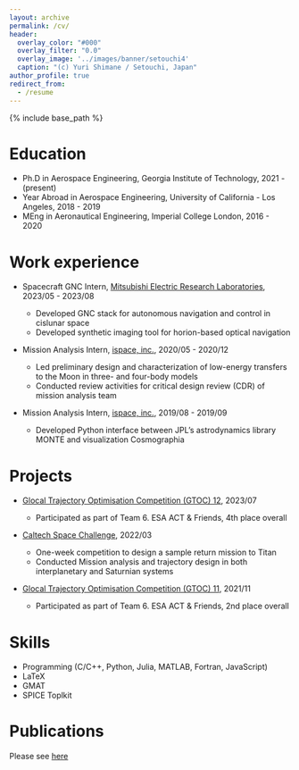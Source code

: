 ```yaml
---
layout: archive
permalink: /cv/
header:
  overlay_color: "#000"
  overlay_filter: "0.0"
  overlay_image: '../images/banner/setouchi4'
  caption: "(c) Yuri Shimane / Setouchi, Japan"
author_profile: true
redirect_from:
  - /resume
---
```


{% include base_path %}

Education
======

* Ph.D in Aerospace Engineering, Georgia Institute of Technology, 2021 - (present)
* Year Abroad in Aerospace Engineering, University of California - Los Angeles, 2018 - 2019
* MEng in Aeronautical Engineering, Imperial College London, 2016 - 2020

Work experience
======

* Spacecraft GNC Intern, [Mitsubishi Electric Research Laboratories](https://www.merl.com/), 2023/05 - 2023/08
  * Developed GNC stack for autonomous navigation and control in cislunar space
  * Developed synthetic imaging tool for horion-based optical navigation

* Mission Analysis Intern, [ispace, inc.](https://ispace-inc.com/), 2020/05 - 2020/12
  * Led preliminary design and characterization of low-energy transfers to the Moon in three- and four-body models
  * Conducted review activities for critical design review (CDR) of mission analysis team

* Mission Analysis Intern, [ispace, inc.](https://ispace-inc.com/), 2019/08 - 2019/09
  * Developed Python interface between JPL’s astrodynamics library MONTE and visualization Cosmographia

Projects
======
* [Glocal Trajectory Optimisation Competition (GTOC) 12](https://gtoc12.tsinghua.edu.cn/competition/teamInfo), 2023/07
  * Participated as part of Team 6. ESA ACT & Friends, 4th place overall

* [Caltech Space Challenge](https://www.spacechallenge.caltech.edu/description), 2022/03
  * One-week competition to design a sample return mission to Titan
  * Conducted Mission analysis and trajectory design in both interplanetary and Saturnian systems

* [Glocal Trajectory Optimisation Competition (GTOC) 11](https://gtoc11.nudt.edu.cn/GTOC?page=home), 2021/11
  * Participated as part of Team 6. ESA ACT & Friends, 2nd place overall


Skills
======
* Programming (C/C++, Python, Julia, MATLAB, Fortran, JavaScript)
* LaTeX
* GMAT
* SPICE Toplkit

Publications
======

Please see [here](/publications/)
  
<!-- Talks
======
  <ul>{% for post in site.talks %}
    {% include archive-single-talk-cv.html %}
  {% endfor %}</ul>
  
Teaching
======
  <ul>{% for post in site.teaching %}
    {% include archive-single-cv.html %}
  {% endfor %}</ul>
  
Service and leadership
======
* Currently signed in to 43 different slack teams -->
